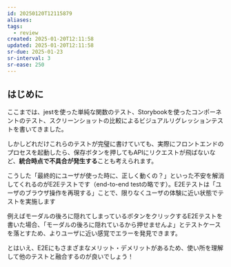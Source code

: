 ```yaml
---
id: 20250120T12115879
aliases: 
tags:
  - review
created: 2025-01-20T12:11:58
updated: 2025-01-20T12:11:58
sr-due: 2025-01-23
sr-interval: 3
sr-ease: 250
---
```


## はじめに

ここまでは、jestを使った単純な関数のテスト、Storybookを使ったコンポーネントのテスト、スクリーンショットの比較によるビジュアルリグレッションテストを書いてきました。

しかしどれだけこれらのテストが完璧に書けていても、実際にフロントエンドのプロセスを起動したら、保存ボタンを押してもAPIにリクエストが飛ばないなど、**統合時点で不具合が発生する**ことも考えられます。

こうした「最終的にユーザが使った時に、正しく動くの？」といった不安を解消してくれるのがE2Eテストです（end-to-end testの略です）。E2Eテストは「ユーザのブラウザ操作を再現する」ことで、限りなくユーザの体験に近い状態でテストを実施します

例えばモーダルの後ろに隠れてしまっているボタンをクリックするE2Eテストを書いた場合、「モーダルの後ろに隠れているから押せませんよ」とテストケースを落とすため、よりユーザに近い感覚でエラーを発見できます。

とはいえ、E2Eにもさまざまなメリット・デメリットがあるため、使い所を理解して他のテストと融合するのが良いでしょう！

